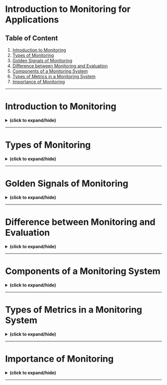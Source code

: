 # Introduction to Monitoring for Applications

## Table of Content

1. [Introduction to Monitoring](#intro)
2. [Types of Monitoring](#monitoring_types)
3. [Golden Signals of Monitoring](#golden_signals)
4. [Difference between Monitoring and Evaluation](#monitoring_evaluation_differences)
5. [Components of a Monitoring System](#monitoring_system_components)
6. [Types of Metrics in a Monitoring System](#metrics_types)
7. [Importance of Monitoring](#importance_of_monitoring)

---

<a id="intro"></a>
# Introduction to Monitoring
<details close>
<summary><b>(click to expand/hide)</b></summary>
<!-- MarkdownTOC -->

## What is Application Monitoring?
- **Definition**: Application monitoring is the process used by developers to ensure that their software performs as intended.
- **Purpose**: It allows for the collection, measurement, and visualization of data regarding the application's performance and issues.

## Importance of Application Monitoring
- **Reliability and Profitability**: Combines quality and development to create reliable and profitable applications.
- **Proactive Issue Resolution**: Helps in identifying and fixing issues before they affect the users.
- **Enhanced User Experience**: Ensures applications are fast and responsive, enhancing overall user satisfaction.

## Benefits of Application Monitoring
- **Visibility**: Provides a full-stack monitoring approach from the front-end user experience to the back-end infrastructure, ensuring complete visibility.
- **Performance Monitoring**: Continuously monitors and alerts about the application's performance to maintain optimal operation.
- **Usage Insights**: Reveals how and where applications are used across different devices, crucial for targeting improvements.

## Monitoring Processes
- **Data Collection**: Involves tracking application availability, bugs, resource usage, and user experience changes.
- **Event Analysis**: Uses tools like dependency and flow mapping to understand and resolve issues.
- **Real-Time Monitoring**: Assesses application health and functionality in real time to prevent downtimes and improve response times.

## Evaluation of Monitoring Solutions
- **Critical Questions**:
  1. **Ease of Deployment**: How simple is it to deploy the monitoring solution?
  2. **Monitoring Capabilities**: What statistics and metrics does the solution track?
  3. **Alert System**: Does it provide intelligent alerts for performance issues?
  4. **Coverage**: Can it monitor applications both on-premises and in the cloud?
- **Goal Assessment**: Evaluation helps determine if the monitoring meets its goals and delivers the expected outcomes.

## Key Takeaways
- Application monitoring is essential for maintaining the health and performance of applications.
- It enables proactive problem solving, ensuring applications deliver a superior user experience.
- Evaluating monitoring solutions is crucial for ensuring they meet the specific needs of the business and its applications.

<!-- /MarkdownTOC -->
</details>

---

<a id="monitoring_types"></a>
# Types of Monitoring
<details close>
<summary><b>(click to expand/hide)</b></summary>
<!-- MarkdownTOC -->

## Key Types of Monitoring

### System Monitoring
- **Purpose**: Ensures information about system availability, uptime, and application performance.
- **Components**: Includes server management, infrastructure monitoring, and network monitoring.
- **Uptime Monitoring**: Constantly checks if the application is operational and responsive.

### Dependency Monitoring
- **Function**: Maps and evaluates the resources an application relies on within a distributed IT infrastructure.
- **Importance**: Helps identify where issues originate, which is crucial for maintaining application performance.

### Integration Monitoring
- **Scope**: Focuses on third-party integrations essential for modern applications.
- **Benefits**: Ensures that these integrations are performing well, which is critical for the overall performance of the application.

### Web Performance Monitoring
- **Details**: Tracks web server availability and provides insights into page loading times and error locations.
- **Advantage**: Helps developers optimize web-based applications for better user experience.

### Business Activity Monitoring (BAM)
- **Metrics**: Tracks key business performance indicators such as retail sales and financial transactions.
- **Utility**: Allows businesses to understand how applications impact overall business performance.

### Application Performance Monitoring (APM)
- **Coverage**: Extends from the application to underlying infrastructure and dependencies.
- **Metrics**: Includes resource consumption, error rates, response times, and user experience.
- **Goal**: Ensures applications launch quickly and operate efficiently within the IT environment.

### Real User Monitoring (RUM)
- **Focus**: Captures real user interactions to provide a perspective on application or service performance from the user's viewpoint.
- **Data Provided**: Includes user retention on a site and load times, reflecting user satisfaction and application efficiency.

### Security Monitoring
- **Purpose**: Tracks network activities to identify and mitigate potential security threats.
- **Method**: Analyzes network log data to prevent attacks before they affect the business.

## Benefits of Monitoring Types
- **Enhanced Visibility**: Different types of monitoring provide comprehensive insight into various aspects of IT systems and business performance.
- **Optimal Performance**: Each monitoring type is tailored to specific IT functions, ensuring that all system components perform at their best.
- **Informed Decision Making**: Monitoring tools help businesses make decisions that enhance application performance and user satisfaction.

## Conclusion
Understanding the different types of monitoring is crucial for selecting the right tools or combination of tools to achieve optimal visibility and performance in your software systems.

<!-- /MarkdownTOC -->
</details>

---

<a id="golden_signals"></a>
# Golden Signals of Monitoring
<details close>
<summary><b>(click to expand/hide)</b></summary>
<!-- MarkdownTOC -->

## The Four Golden Signals

### 1. Latency
- **Definition**: The time it takes from when a request is sent to when it is completed.
- **Importance**: High latency can lead users to abandon the application, hence monitoring both successful and failed request latencies is vital.
- **Action**: Set latency targets and monitor them to identify and address intermittent or consistent high latency issues.

### 2. Traffic
- **Definition**: Measures how in-demand your service is, reflecting user engagement.
- **Variants**: Can be measured as transactions per second, page or resource requests, and more.
- **Utility**: Helps in understanding user patterns and optimizing their experience by identifying highly trafficked or underperforming areas.

### 3. Errors
- **Definition**: Includes failed requests or those completed with incorrect information.
- **Monitoring Focus**: Track all errors, distinguishing between critical and less severe ones, to understand the health of the system from the user's perspective.
- **Types of Errors**: Visible server or client errors (e.g., HTTP 500 or 404) and less obvious errors like incorrect content delivery despite a 200 OK status.

### 4. Saturation
- **Definition**: The degree to which a system's resources are used, such as CPU or memory.
- **Impact**: High saturation can lead to performance degradation, while low saturation might indicate over-provisioning.
- **Management**: Setting utilization targets helps optimize resource use and maintain service performance.

## Importance of Golden Signals
- **Proactive Monitoring**: By focusing on these four signals, you can monitor the health of your application effectively and identify issues before they escalate.
- **Operational Efficiency**: They aid in troubleshooting, alerting, and capacity planning, which enhances the overall management of the application.
- **Strategic Response**: Enables targeted interventions, reducing the time and effort needed to diagnose and resolve issues.

## Practical Application
- **Scenario Example**: If an application shows high latency, using the Golden Signals can help quickly pinpoint whether the issue is due to traffic, errors, or saturation, allowing for faster resolution.
- **Impact on Business**: Ensures that the application performs optimally, enhancing user satisfaction and business performance.

## Conclusion
The Golden Signals of monitoring provide a foundational framework for effectively managing and improving the performance of web applications, ensuring they meet user needs and business objectives.

<!-- /MarkdownTOC -->
</details>

---

<a id="monitoring_evaluation_differences"></a>
# Difference between Monitoring and Evaluation
<details close>
<summary><b>(click to expand/hide)</b></summary>
<!-- MarkdownTOC -->

## Monitoring vs. Evaluation

### Monitoring
- **Nature**: Routine and ongoing operational activity.
- **Participants**: Typically performed by developers and their teams who are directly involved with the application.
- **Purpose**: Focuses on tracking application performance throughout the programming, testing, and post-deployment lifecycle.
- **Activities**: Involves collecting data to identify, measure, and visualize application performance, availability, resource usage, and any arising issues.
- **Frequency**: Conducted regularly and systematically.

### Evaluation
- **Nature**: Long-term and less frequent strategic activity.
- **Participants**: Usually conducted by managers, supervisors, or external parties who may not be involved in the application's development.
- **Purpose**: Assesses whether the application meets predefined goals and achieves expected outcomes, including its overall value and effectiveness.
- **Activities**: Involves reviewing the application's impact, usefulness, sustainability, and profitability at strategic points, such as during or after rollout.
- **Frequency**: Occurs a few times, often at critical milestones.

## Importance of Each Process

### Importance of Monitoring
- **Operational Efficiency**: Ensures that the application functions correctly and optimally.
- **Problem Identification**: Helps in quickly spotting and addressing performance issues or security vulnerabilities.
- **Continuous Improvement**: Facilitates ongoing enhancements based on real-time data and user feedback.

### Importance of Evaluation
- **Strategic Assessment**: Measures how well the application aligns with business goals and user needs.
- **Value Demonstration**: Shows the application's relevance, profitability, and long-term viability.
- **Decision Making**: Supports higher-level decision-making about the application's future and resource allocation.

## Integration of Processes
- **Synergy**: While monitoring and evaluation are distinct, they complement each other; monitoring provides data critical for thorough evaluation.
- **Outcome-Oriented Development**: Together, they ensure that applications are not only functioning but also successful in meeting their intended goals.

## Conclusion
Monitoring ensures that an application performs well and meets operational standards, while evaluation assesses the application's strategic success and alignment with business outcomes. Both processes are crucial for delivering a healthy, valuable, and performant application to users.

<!-- /MarkdownTOC -->
</details>

---

<a id="monitoring_system_components"></a>
# Components of a Monitoring System
<details close>
<summary><b>(click to expand/hide)</b></summary>
<!-- MarkdownTOC -->

## Essential Components of a Monitoring System

### 1. Metrics
- **Definition**: Quantifiable data that represent resource usage or behaviors observed across your systems.
- **Types**: Can range from low-level system data to high-level functional data, such as requests served per second.
- **Purpose**: Provides insights into the health, performance, and trends within your systems, aiding in historical analysis and decision-making.

### 2. Observability
- **Definition**: The capability to analyze the data collected from monitoring to enhance understanding of component characteristics and behaviors.
- **Functionality**: Involves recognizing patterns and understanding the interrelations between aggregated data and various system resources.
- **Example**: Identifying the cause of a spike in error rates by analyzing monitoring data.

### 3. Alerting
- **Definition**: A responsive mechanism within the monitoring system that initiates actions based on specified metric thresholds.
- **Components**: Consists of conditions or thresholds for metrics and actions to be taken when these thresholds are breached.
- **Utility**: Allows administrators to focus on other tasks by automating the response to system changes, ensuring timely human intervention when needed.

## Important Qualities of a Monitoring System

### Reliability
- **Infrastructure Independence**: Operates on its own dedicated infrastructure to avoid conflicts and reduce downtime.
- **System Stability**: Ensures consistent and accurate monitoring without frequent failures or inaccuracies.

### Usability
- **Dashboard Design**: Features easy-to-use interfaces that provide clear and accessible data visualizations.
- **Historical Data Maintenance**: Effectively stores and manages data over long periods to establish trends and patterns.

### Flexibility
- **Metric and Infrastructure Scalability**: Easily incorporates new metrics or adapts to changes in system architecture.
- **Advanced Alerting Capabilities**: Offers robust and customizable alert settings to meet diverse operational needs.

### Data Integration
- **Correlation Features**: Enables integration and comparison of data from various sources to provide a comprehensive view of system performance.

## Conclusion
Understanding the components of metrics, observability, and alerting is crucial for developing a robust monitoring system. These elements work together to ensure operational efficiency, prompt response to issues, and strategic data analysis, which are essential for maintaining the health and performance of IT systems.

<!-- /MarkdownTOC -->
</details>

---

<a id="metrics_types"></a>
# Types of Metrics in a Monitoring System
<details close>
<summary><b>(click to expand/hide)</b></summary>
<!-- MarkdownTOC -->

## Important Metrics to Track

### 1. Host-Based Metrics
- **Components**: CPU, memory, disk space, and processes.
- **Purpose**: Measures the usage and performance of the operating system or hardware, indicating the health and performance of an individual machine.

### 2. Application Metrics
- **Focus**: Units of processing or work reliant on services or applications.
- **Indicators**: Error rates, success rates, service failures, restarts, performance, latency, and resource usage.
- **Utility**: Helps assess the health, performance, and efficiency of applications.

### 3. Network and Connectivity Metrics
- **Importance**: Essential for evaluating the availability and functionality of services, especially in systems that span multiple machines.
- **Metrics**: Connectivity, error rates, packet loss, latency, and bandwidth utilization.
- **Benefits**: Enhances the availability and responsiveness of internal and external services.

### 4. Server Pool Metrics
- **Scope**: Applies to horizontally scaled infrastructure.
- **Approach**: Aggregates metrics from individual servers to gauge the collective performance and response capability of server pools.
- **Relevance**: Crucial for understanding system capacity to manage load and adapt to changes.

### 5. External Dependency Metrics
- **Objective**: Tracks interactions with external systems crucial for your application’s operations.
- **Metrics**: Service status, availability, success and error rates, operational costs, and resource exhaustion.
- **Advantage**: Identifies issues with external providers that could impact your operations.

## Factors Determining Which Metrics to Monitor

### Resource Availability
- **Constraint**: Monitoring scope may be limited by human resources, infrastructure, and budget.
- **Consideration**: Prioritize metrics based on what is feasible to manage and implement.

### Application Complexity and Purpose
- **Impact**: The complexity and mission-critical elements of your application influence the choice of metrics.
- **Strategy**: Tailor metric selection to reflect the application's operational needs and goals.

### Deployment Environment
- **Variation**: Monitoring needs can differ between production, staging, and testing environments.
- **Adaptation**: Adjust the severity, granularity, and type of metrics based on the environment.

### Metric Usefulness
- **Criteria**: Metrics should be potentially useful for future troubleshooting and decision-making.
- **Management**: Regularly evaluate the necessity of data to optimize resource use and system complexity.

### Stability and Uptime Importance
- **Project Stage**: For early-stage or personal projects, stability might not be as critical.
- **Flexibility**: Adjust monitoring intensity based on the project’s maturity and required service level.

## Conclusion
Understanding which metrics to monitor is crucial for effectively managing application and system performance. Decisions on metric selection should be guided by technical needs, resource availability, and strategic goals to ensure optimal monitoring and operational efficiency.

<!-- /MarkdownTOC -->
</details>

---

<a id="importance_of_monitoring"></a>
# Importance of Monitoring
<details close>
<summary><b>(click to expand/hide)</b></summary>
<!-- MarkdownTOC -->

## Why Monitoring is Essential

### Real-Time Performance Measurement
- **Purpose**: Continuous monitoring provides real-time data on the performance and efficiency of applications.
- **Benefits**: Enables developers to optimize systems and decision-makers to make informed business choices.

### Essential for Business Success
- **Role of APM**: Application Performance Monitoring (APM) is vital for maintaining the operational integrity and success of business applications.
- **Tool Variety**: Various monitoring tools enhance the effectiveness of these efforts by offering detailed insights into application behavior.

## Important Elements of Application Monitoring

### Platform Diversity
- **Challenge**: Applications today are accessed across diverse platforms—smartphones, tablets, desktops, each with its own set of operating systems and hardware specifications.
- **Monitoring Focus**: Ensures that applications perform consistently well across all platforms and architectures.

### Continuous Testing and Optimization
- **Testing Needs**: The complex nature of software development necessitates extensive testing to ensure consistent performance.
- **Tool Support**: Monitoring tools provide critical data on memory usage, CPU utilization, bandwidth, and data throughput, helping to pinpoint and resolve development issues.

### Incident Management
- **Prevention and Detection**: Effective monitoring systems help prevent incidents and detect them swiftly when they occur.
- **Impact**: Quick detection and resolution of issues can save significant costs and minimize downtime, enhancing hardware utilization and operational efficiency.

### Business Continuity
- **Dependency**: The performance of applications is deeply tied to business continuity.
- **Strategy**: Proper use of monitoring tools and processes is essential for maintaining business operations and avoiding financial losses due to performance disruptions.

## Conclusion
Monitoring is a cornerstone of modern IT operations, crucial for maintaining the performance and reliability of applications. It enables businesses to manage systems proactively, ensuring continuity and efficiency. As such, application monitoring is not just a technical necessity but a strategic business practice that supports overall organizational success.

<!-- /MarkdownTOC -->
</details>

---
